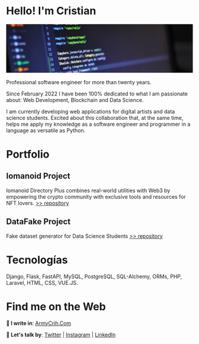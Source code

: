 # Hello! I'm Cristian
<p align="center"><img src="portada_code_armycrih.jpg" alt="portada"></p>

Professional software engineer for more than twenty years.

Since February 2022 I have been 100% dedicated to what I am passionate about: Web Development, Blockchain and Data Science.

I am currently developing web applications for digital artists and data science students. Excited about this collaboration that, at the same time, helps me apply my knowledge as a software engineer and programmer in a language as versatile as Python.

# Portfolio 
## Iomanoid Project
Iomanoid Directory Plus combines real-world utilities with Web3 by empowering the crypto community with exclusive tools and resources for NFT lovers.
[>> repository](https://github.com/armycrih/Iomanoid)

## DataFake Project
Fake dataset generator for Data Science Students
[>> repository](https://github.com/armycrih/datafake)

# Tecnologías 
Django, Flask, FastAPI, MySQL, PostgreSQL, SQL-Alchemy, 
ORMs, PHP, Laravel, HTML, CSS, VUE.JS.



# Find me on the Web
**📝 I write in**: <a href="https://armycrih.com" target="_blank">ArmyCrih.Com</a>

**💬 Let's talk by**:
[Twitter](https://twitter.com/armycrih) | [Instagram](https://www.instagram.com/armycrih/) | [LinkedIn](
https://www.linkedin.com/in/armycrih/) 




